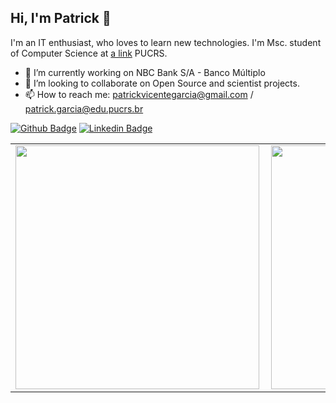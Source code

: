 ## Hi, I'm Patrick 👋

I'm an IT enthusiast, who loves to learn new technologies. I'm Msc. student of Computer Science at [a link](https://github.com/ppgcc) PUCRS.

- 🔭 I’m currently working on NBC Bank S/A - Banco Múltiplo
- 👯 I’m looking to collaborate on Open Source and scientist projects. 
- 📫 How to reach me: patrickvicentegarcia@gmail.com / patrick.garcia@edu.pucrs.br

[![Github Badge](https://img.shields.io/badge/-Github-000?style=flat-square&logo=Github&logoColor=white&link=https://github.com/leticiacamposs2)](https://github.com/trickvg)
[![Linkedin Badge](https://img.shields.io/badge/-LinkedIn-blue?style=flat-square&logo=Linkedin&logoColor=white&link=https://www.linkedin.com/in/leticiacamposs/)](https://www.linkedin.com/in/patrick-vicente-garcia-a1846abb//)

<center>
<table>
  <tr>
      <td><img width="390px" align="left" src="https://github-readme-stats.vercel.app/api/top-langs/?username=trickvg&hide=html&layout=compact&theme=onedark" /></td>
      <td><img width="390px" align="left" src="https://github-readme-stats.vercel.app/api?username=trickvg&theme=onedark" /></td>
  </tr> 
</table> 
</center>

<!--
**trickvg/trickvg** is a ✨ _special_ ✨ repository because its `README.md` (this file) appears on your GitHub profile.
